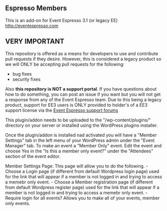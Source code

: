 ## Espresso Members

This is an add-on for Event Espresso 3.1 (or legacy EE)
http://eventespresso.com

## VERY IMPORTANT

This repository is offered as a means for developers to use and contribute pull requests if they desire.  However, this is considered a legacy product so we will ONLY be accepting pull requests for the following:

- bug fixes
- security fixes

Also **this repository is NOT a support portal**.  If you have questions about how to do something, you can post an issue if you want but you will not get a response from any of the Event Espresso team.  Due to this being a legacy product, support for EE3 users is ONLY provided to holder's of a EE3 support license via the [Event Espresso support forums](https://eventespresso.com/support/forums)

This plugin/addon needs to be uploaded to the "/wp-content/plugins/" directory on your server or installed using the WordPress plugins installer.

Once the plugin/addon is installed nad activated you will have a "Member Settings" tab in the left menu of your WordPress admin under the "Event Manager" tab. To make an event a "Member Only" event. Edit the event and choose Yes in the "Is this a member only event?" under the "Attendees" section of the event editor.

Member Settings Page:
This page will allow you to do the following.
	- Choose a Login page (if different from default Wordpress login page) used for the link that will appear if a member is not logged in and trying to access a memebr only event.
	- Choose a Member registration page (if different from default Wordpress register page) used for the link that will appear if a member is not logged in and trying to access a memebr only event.
	- Require login for all events? Allows you to make all of your events, member only events.
